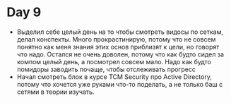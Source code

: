 # Day 9

- Выделил себе целый день на то чтобы смотреть видосы по сеткам, делал конспекты. Много прокрастинирую, потому что не совсем понятно как меня знания этих основ приблизят к цели, но говорят что надо. Остался не очень доволен, потому что как будто сидел за компом целый день, а посмотрел совсем мало. Надо как будто помидоры заводить почаще, чтобы отслеживать прогресс
- Начал смотреть блок в курсе TCM Security про Active Directory, потому что хочется уже руками что-то поделать, а не только баш с сетями в теории изучать.
